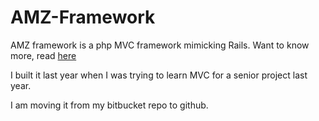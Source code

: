 AMZ-Framework
=============

AMZ framework is a php MVC framework mimicking Rails. Want to know more, read <a href="http://173.236.6.144/?p=149&lang=USA">here</a> 

I built it last year when I was trying to learn MVC for a senior project last year.

I am moving it from my bitbucket repo to github. 

